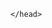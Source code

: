 <!doctype html>
<html>
    <head>
        <meta charset="utf-8">
        <title>BTS</title>

    </head>
   <body></body>
   </html>